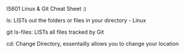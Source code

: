 IS601 Linux & Git Cheat Sheet :)

ls: LISTs out the folders or files in your directory - Linux

git ls-files: LISTs all files tracked by Git

cd: Change Directory, essentailly allows you to change your location
